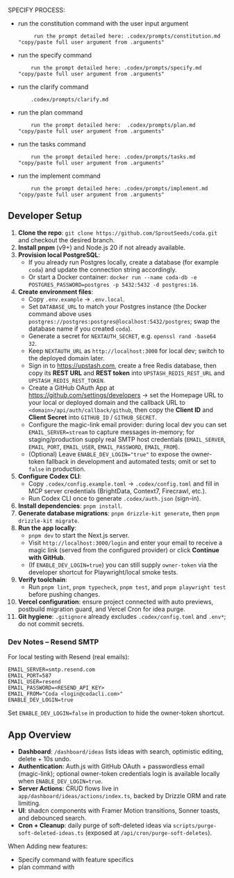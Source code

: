 SPECIFY PROCESS:
- run the constitution command with the user input argument
    ```
         run the prompt detailed here: .codex/prompts/constitution.md "copy/paste full user argument from .arguments"
    ```
- run the specify command
    ```
        run the prompt detailed here: .codex/prompts/specify.md "copy/paste full user argument from .arguments"
    ```
- run the clarify command
    ```
        .codex/prompts/clarify.md
    ```
- run the plan command
    ```
        run the prompt detailed here:  .codex/prompts/plan.md "copy/paste full user argument from .arguments"
    ```
- run the tasks command
    ```
        run the prompt detailed here: .codex/prompts/tasks.md "copy/paste full user argument from .arguments"
    ```
- run the implement command
    ```
        run the prompt detailed here: .codex/prompts/implement.md "copy/paste full user argument from .arguments"
    ```

## Developer Setup
1. **Clone the repo**: `git clone https://github.com/SproutSeeds/coda.git` and checkout the desired branch.
2. **Install pnpm** (v9+) and Node.js 20 if not already available.
3. **Provision local PostgreSQL**:
   - If you already run Postgres locally, create a database (for example `coda`) and update the connection string accordingly.
   - Or start a Docker container: `docker run --name coda-db -e POSTGRES_PASSWORD=postgres -p 5432:5432 -d postgres:16`.
4. **Create environment files**:
   - Copy `.env.example` → `.env.local`.
   - Set `DATABASE_URL` to match your Postgres instance (the Docker command above uses `postgres://postgres:postgres@localhost:5432/postgres`; swap the database name if you created `coda`).
   - Generate a secret for `NEXTAUTH_SECRET`, e.g. `openssl rand -base64 32`.
   - Keep `NEXTAUTH_URL` as `http://localhost:3000` for local dev; switch to the deployed domain later.
   - Sign in to https://upstash.com, create a free Redis database, then copy its **REST URL** and **REST token** into `UPSTASH_REDIS_REST_URL` and `UPSTASH_REDIS_REST_TOKEN`.
   - Create a GitHub OAuth App at https://github.com/settings/developers → set the Homepage URL to your local or deployed domain and the callback URL to `<domain>/api/auth/callback/github`, then copy the **Client ID** and **Client Secret** into `GITHUB_ID` / `GITHUB_SECRET`.
   - Configure the magic-link email provider: during local dev you can set `EMAIL_SERVER=stream` to capture messages in-memory; for staging/production supply real SMTP host credentials (`EMAIL_SERVER`, `EMAIL_PORT`, `EMAIL_USER`, `EMAIL_PASSWORD`, `EMAIL_FROM`).
   - (Optional) Leave `ENABLE_DEV_LOGIN="true"` to expose the owner-token fallback in development and automated tests; omit or set to `false` in production.
5. **Configure Codex CLI**:
   - Copy `.codex/config.example.toml` → `.codex/config.toml` and fill in MCP server credentials (BrightData, Context7, Firecrawl, etc.).
   - Run Codex CLI once to generate `.codex/auth.json` (sign-in).
6. **Install dependencies**: `pnpm install`.
7. **Generate database migrations**: `pnpm drizzle-kit generate`, then `pnpm drizzle-kit migrate`.
8. **Run the app locally**:
   - `pnpm dev` to start the Next.js server.
   - Visit `http://localhost:3000/login` and enter your email to receive a magic link (served from the configured provider) or click **Continue with GitHub**.
   - (If `ENABLE_DEV_LOGIN=true`) you can still supply `owner-token` via the developer shortcut for Playwright/local smoke tests.
9. **Verify toolchain**:
   - Run `pnpm lint`, `pnpm typecheck`, `pnpm test`, and `pnpm playwright test` before pushing changes.
10. **Vercel configuration**: ensure project connected with auto previews, postbuild migration guard, and Vercel Cron for idea purge.
11. **Git hygiene**: `.gitignore` already excludes `.codex/config.toml` and `.env*`; do not commit secrets.

### Dev Notes – Resend SMTP

For local testing with Resend (real emails):

```
EMAIL_SERVER=smtp.resend.com
EMAIL_PORT=587
EMAIL_USER=resend
EMAIL_PASSWORD=<RESEND_API_KEY>
EMAIL_FROM="Coda <login@codacli.com>"
ENABLE_DEV_LOGIN=true
```

Set `ENABLE_DEV_LOGIN=false` in production to hide the owner-token shortcut.

## App Overview
- **Dashboard**: `/dashboard/ideas` lists ideas with search, optimistic editing, delete + 10s undo.
- **Authentication**: Auth.js with GitHub OAuth + passwordless email (magic-link); optional owner-token credentials login is available locally when `ENABLE_DEV_LOGIN=true`.
- **Server Actions**: CRUD flows live in `app/dashboard/ideas/actions/index.ts`, backed by Drizzle ORM and rate limiting.
- **UI**: shadcn components with Framer Motion transitions, Sonner toasts, and debounced search.
- **Cron + Cleanup**: daily purge of soft-deleted ideas via `scripts/purge-soft-deleted-ideas.ts` (exposed at `/api/cron/purge-soft-deletes`).






When Adding new features:
- Specify command with feature specifics
- plan command with 
